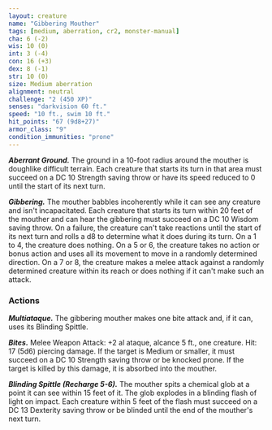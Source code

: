 ```yaml
---
layout: creature
name: "Gibbering Mouther"
tags: [medium, aberration, cr2, monster-manual]
cha: 6 (-2)
wis: 10 (0)
int: 3 (-4)
con: 16 (+3)
dex: 8 (-1)
str: 10 (0)
size: Medium aberration
alignment: neutral
challenge: "2 (450 XP)"
senses: "darkvision 60 ft."
speed: "10 ft., swim 10 ft."
hit_points: "67 (9d8+27)"
armor_class: "9"
condition_immunities: "prone"
---
```


***Aberrant Ground.*** The ground in a 10-foot radius around the mouther is doughlike difficult terrain. Each creature that starts its turn in that area must succeed on a DC 10 Strength saving throw or have its speed reduced to 0 until the start of its next turn.

***Gibbering.*** The mouther babbles incoherently while it can see any creature and isn't incapacitated. Each creature that starts its turn within 20 feet of the mouther and can hear the gibbering must succeed on a DC 10 Wisdom saving throw. On a failure, the creature can't take reactions until the start of its next turn and rolls a d8 to determine what it does during its turn. On a 1 to 4, the creature does nothing. On a 5 or 6, the creature takes no action or bonus action and uses all its movement to move in a randomly determined direction. On a 7 or 8, the creature makes a melee attack against a randomly determined creature within its reach or does nothing if it can't make such an attack.

### Actions

***Multiataque.*** The gibbering mouther makes one bite attack and, if it can, uses its Blinding Spittle.

***Bites.*** Melee Weapon Attack: +2 al ataque, alcance 5 ft., one creature. Hit: 17 (5d6) piercing damage. If the target is Medium or smaller, it must succeed on a DC 10 Strength saving throw or be knocked prone. If the target is killed by this damage, it is absorbed into the mouther.

***Blinding Spittle (Recharge 5-6).*** The mouther spits a chemical glob at a point it can see within 15 feet of it. The glob explodes in a blinding flash of light on impact. Each creature within 5 feet of the flash must succeed on a DC 13 Dexterity saving throw or be blinded until the end of the mouther's next turn.